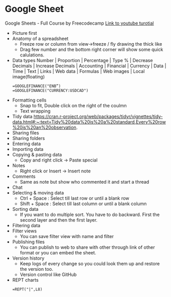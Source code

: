 # Google Sheet
Google Sheets - Full Course by Freecodecamp
[Link to youtube turotial](https://www.youtube.com/watch?v=N2opj8XzYBY&list=WL&index=1&t=39s)

* Picture first
* Anatomy of a spreadsheet
  * Freeze row or column from view->freeze / fly drawing the thick like
  * Drag few number and the bottom right corner will show some quick calulations.
* Data types
  Number | Proportion | Percentage | Type % | Decrease Decimals | Increase Decimals | Accounting | Financial | Currency | Data | Time | Text | Links | Web data | Formulas | Web images | Local image(floating)
  ```
  =GOOGLEFINANCE("ENB”)
  =GOOGLEFINANCE("CURRENCY:USDCAD")
  ```
* Formatting cells
  * Snap to fit, Double click on the right of the coulmn
  * Text wrapping
* Tidy data
  https://cran.r-project.org/web/packages/tidyr/vignettes/tidy-data.html#:~:text=Tidy%20data%20is%20a%20standard,Every%20row%20is%20an%20observation.
* Sharing files
* Sharing folders
* Entering data
* Importing data
* Copying & pasting data
  * Copy and right click -> Paste special
* Notes
  * Right click or Insert -> Insert note
* Comments
  * Same as note but show who commented it and start a thread
* Chat
* Selecting & moving data
  * Ctrl + Space : Select till last row or until a blank row
  * Shift + Space : Select till last column or until a blank column
* Sorting data
  * If you want to do multiple sort. You have to do backward. First the second layer and then the first layer.
* Filtering data
* Filter views
  * You can save filter view with name and filter
* Publishing files
  * You can publish to web to share with other through link of other format or you can embed the sheet.
* Version history
  * Keep logs of every change so you could look them up and restore the version too.
  * Version control like GitHub
* REPT charts
  ```
  =REPT("|",L8)
  ```
